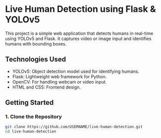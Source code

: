 # Live Human Detection using Flask & YOLOv5

This project is a simple web application that detects humans in real-time using YOLOv5 and Flask. It captures video or image input and identifies humans with bounding boxes.

## Technologies Used

- YOLOv5: Object detection model used for identifying humans.
- Flask: Lightweight web framework for Python.
- OpenCV: For handling webcam or video input.
- HTML and CSS: Frontend design.

## Getting Started

### 1. Clone the Repository

```bash
git clone https://github.com/USERNAME/live-human-detection.git
cd live-human-detection
